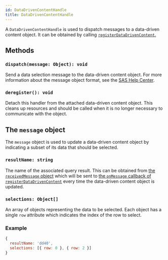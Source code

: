 ```yaml
---
id: DataDrivenContentHandle
title: DataDrivenContentHandle
---
```


A `DataDrivenContentHandle` is used to dispatch messages to a data-driven content object. It can be obtained by
calling [`registerDataDrivenContent`.](registerDataDrivenContent.md)

## Methods

### `dispatch(message: Object): void`

Send a data selection message to the data-driven content object. For more information about the message object format, see the <a target="_blank" href="https://documentation.sas.com/?cdcId=vacdc&cdcVersion=default&docsetId=varef&docsetTarget=n109mqtyl6quiun1mwfgtcn2s68b.htm#n1ua0gttqu1mibn16o9itypr5ai2">SAS Help Center</a>.

### `deregister(): void`

Detach this handler from the attached data-driven content object. This cleans up resources and should be called when it
is no longer necessary to communicate with the object.

## The `message` object

The `message` object is used to update a data-driven content object by indicating a subset of its data that should be
selected.

### `resultName: string`

The name of the associated query result. This can be obtained from
[the `receivedMessage` object](registerDataDrivenContent.md#the-receivedmessage-object) which will be sent to
[the `onMessage` callback of `registerDataDrivenContent`](api/registerDataDrivenContent.md#onmessage-receivedmessage-object-void)
every time the data-driven content object is updated.

### `selections: Object[]`

An array of objects representing the data to be selected. Each object has a single `row` attribute which indicates the
index of the row to select.

### Example

```javascript
{
  resultName: 'dd40',
  selections: [{ row: 0 }, { row: 2 }]
}
```
